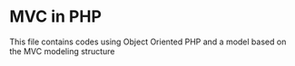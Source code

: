 # MVC in PHP
This file contains codes using Object Oriented PHP and a model based on the MVC modeling structure
